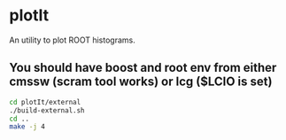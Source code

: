 plotIt
======
An utility to plot ROOT histograms.

## You should have boost and root env from either cmssw (scram tool works) or lcg ($LCIO is set)

```bash
cd plotIt/external
./build-external.sh
cd ..
make -j 4
```

